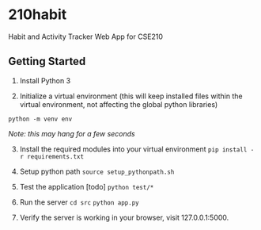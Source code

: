 # 210habit
Habit and Activity Tracker Web App for CSE210

## Getting Started ##

1. Install Python 3

2. Initialize a virtual environment (this will keep installed files within the virtual environment, not affecting the global python libraries)

`python -m venv env`

*Note: this may hang for a few seconds*

3. Install the required modules into your virtual environment
`pip install -r requirements.txt`

4. Setup python path 
`source setup_pythonpath.sh`

5. Test the application
[todo] `python test/*`

6. Run the server
`cd src` 
`python app.py`

6. Verify the server is working
in your browser, visit 127.0.0.1:5000.
